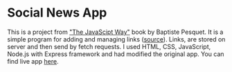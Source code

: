# Social News App
This is a project from ["The JavaScipt Way"](https://github.com/bpesquet/thejsway) book by Baptiste Pesquet. It is a simple program for adding and managing links ([source](https://github.com/bpesquet/thejsway/blob/master/manuscript/chapter19.md)). Links, are stored on server and then send by fetch requests. I used HTML, CSS, JavaScript, Node.js with Express framework and had modified the original app. You can find live app [here](https://social-news-appli.herokuapp.com/).